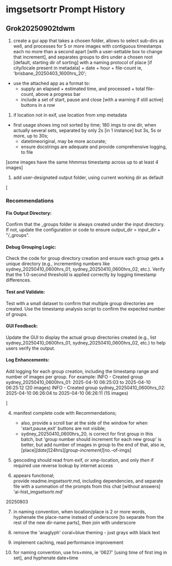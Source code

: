# imgsetsortr Prompt History
## Grok20250902tdwm

1. create a gui app that takes a chosen folder, allows to select sub-dirs as well, and processes for 5 or more images with contiguous timestamps each no more than a second apart [with a user-settable box to change that increment], and separates groups to dirs under a chosen root [default, starting dir of sorting] with a naming protocol of place [if city/locale present in metadata] + date + hour + file-count ie, 'brisbane_20250403_1600hrs_20';

- use the attached app as a format to:
   - supply an elapsed + estimated time, and processed + total file-count, above a progress bar
   - include a set of start, pause and close [with a warning if still active] buttons in a row

1. if location not in exif, use location from xmp metadata

-  first usage shows img not sorted by time; 180 imgs to one dir, when actually several sets, separated by only 2s [in 1 instance] but 3s, 5s or more, up to 30s;
    - datetimeoriginal, may be more accurate;
    - ensure docstrings are adequate and provide comprehensive logging, to file

[some images have the same hhmmss timestamp across up to at least 4 images]

1. add user-designated output folder, using current working dir as default

[
###  Recommendations

#### Fix Output Directory:
Confirm that the _groups folder is always created under the input directory. If not, update the configuration or code to ensure output_dir = input_dir + "/_groups".

#### Debug Grouping Logic:
Check the code for group directory creation and ensure each group gets a unique directory (e.g., incrementing numbers like sydney_20250410_0600hrs_01, sydney_20250410_0600hrs_02, etc.).
Verify that the 1.0-second threshold is applied correctly by logging timestamp differences.

#### Test and Validate:
Test with a small dataset to confirm that multiple group directories are created.
Use the timestamp analysis script to confirm the expected number of groups.

#### GUI Feedback:
Update the GUI to display the actual group directories created (e.g., list sydney_20250410_0600hrs_01, sydney_20250410_0600hrs_02, etc.) to help users verify the output.

#### Log Enhancements:
Add logging for each group creation, including the timestamp range and number of images per group. For example:
INFO - Created group sydney_20250410_0600hrs_01: 2025-04-10 06:25:03 to 2025-04-10 06:25:12 (20 images)
INFO - Created group sydney_20250410_0600hrs_02: 2025-04-10 06:26:04 to 2025-04-10 06:26:11 (15 images)

]

4. manifest complete code with Recommendations;  
   - also, provide a scroll bar at the side of the window for when 'start,pause,exit' buttons are not visible;  
   - sydney_20250410_0600hrs_20, is correct for first group in this batch, but 'group number should increment for each new group' is better, but add number of images in group to the end of that, also ie, [place]_[date]_[24hrs]_[group-increment]_[no.-of-imgs]
  
5. geocoding should read from exif, or xmp-location, and only *then* if required use reverse lookup by internet access  

6. appears functional;  
   provide readme.imgsetsortr.md, including dependencies, and separate file with a summation of the prompts from this chat [without answers] 'ai-hist_imgsetsortr.md'

20250803

7. in naming convention, when location/place is 2 or more words, hyphenate the place-name instead of underscore [to separate from the rest of the new dir-name parts], then join with underscore

8. remove the 'anaglyph' coral+blue theming - just grays with black text

9. implement caching, read performance improvement

10. for naming convention, use hrs+mins, ie '0627' [using time of first img in set], and hyphenate date+time